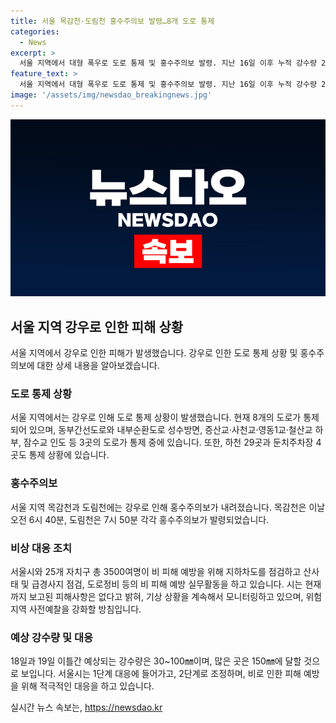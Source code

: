 ```yaml
---
title: 서울 목감천·도림천 홍수주의보 발령…8개 도로 통제
categories:
  - News
excerpt: >
  서울 지역에서 대형 폭우로 도로 통제 및 홍수주의보 발령. 지난 16일 이후 누적 강수량 226mm로, 비 피해를 우려하는 상황. 19일까지 150mm 이상의 강수량 예상되며, 25개 자치구 총 3500여명의 비 피해 예방 대책 추진 중. 현재까지 보고된 피해는 없지만, 위험지역 사전예찰 강화될 예정.
feature_text: >
  서울 지역에서 대형 폭우로 도로 통제 및 홍수주의보 발령. 지난 16일 이후 누적 강수량 226mm로, 비 피해를 우려하는 상황. 19일까지 150mm 이상의 강수량 예상되며, 25개 자치구 총 3500여명의 비 피해 예방 대책 추진 중. 현재까지 보고된 피해는 없지만, 위험지역 사전예찰 강화될 예정.
image: '/assets/img/newsdao_breakingnews.jpg'
---
```


<p><img src="/assets/img/newsdao_breakingnews.jpg" alt="flaretime 속보" /></p>

<h2 data-ke-size="size26">서울 지역 강우로 인한 피해 상황</h2>

<p data-ke-size="size16">서울 지역에서 강우로 인한 피해가 발생했습니다. 강우로 인한 도로 통제 상황 및 홍수주의보에 대한 상세 내용을 알아보겠습니다.</p>

<h3>도로 통제 상황</h3>

<p data-ke-size="size16">서울 지역에서는 강우로 인해 도로 통제 상황이 발생했습니다. 현재 8개의 도로가 통제되어 있으며, 동부간선도로와 내부순환도로 성수방면, 증산교·사천교·영동1교·철산교 하부, 잠수교 인도 등 3곳의 도로가 통제 중에 있습니다. 또한, 하천 29곳과 둔치주차장 4곳도 통제 상황에 있습니다.</p>

<h3>홍수주의보</h3>

<p data-ke-size="size16">서울 지역 목감천과 도림천에는 강우로 인해 홍수주의보가 내려졌습니다. 목감천은 이날 오전 6시 40분, 도림천은 7시 50분 각각 홍수주의보가 발령되었습니다.</p>

<h3>비상 대응 조치</h3>

<p data-ke-size="size16">서울시와 25개 자치구 총 3500여명이 비 피해 예방을 위해 지하차도를 점검하고 산사태 및 급경사지 점검, 도로정비 등의 비 피해 예방 실무활동을 하고 있습니다. 시는 현재까지 보고된 피해사항은 없다고 밝혀, 기상 상황을 계속해서 모니터링하고 있으며, 위험지역 사전예찰을 강화할 방침입니다.</p>

<h3>예상 강수량 및 대응</h3>

<p data-ke-size="size16">18일과 19일 이틀간 예상되는 강수량은 30~100㎜이며, 많은 곳은 150㎜에 달할 것으로 보입니다. 서울시는 1단계 대응에 들어가고, 2단계로 조정하며, 비로 인한 피해 예방을 위해 적극적인 대응을 하고 있습니다.</p>
실시간 뉴스 속보는, <a href="https://newsdao.kr" rel="dofollow">https://newsdao.kr</a>


